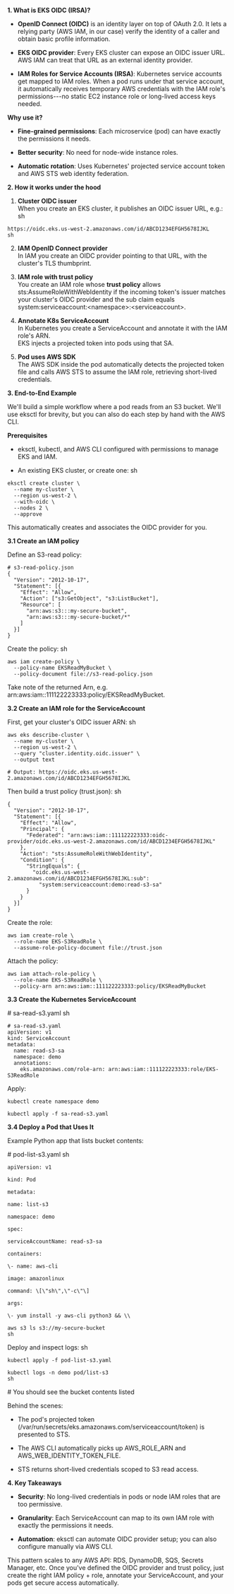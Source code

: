 



**1. What is EKS OIDC (IRSA)?**

-   **OpenID Connect (OIDC)** is an identity layer on top of OAuth 2.0.
    It lets a relying party (AWS IAM, in our case) verify the identity
    of a caller and obtain basic profile information.

-   **EKS OIDC provider**: Every EKS cluster can expose an OIDC issuer
    URL. AWS IAM can treat that URL as an external identity provider.

-   **IAM Roles for Service Accounts (IRSA)**: Kubernetes service
    accounts get mapped to IAM roles. When a pod runs under that service
    account, it automatically receives temporary AWS credentials with
    the IAM role's permissions---no static EC2 instance role or
    long-lived access keys needed.

**Why use it?**

-   **Fine-grained permissions**: Each microservice (pod) can have
    exactly the permissions it needs.

-   **Better security**: No need for node-wide instance roles.

-   **Automatic rotation**: Uses Kubernetes' projected service account
    token and AWS STS web identity federation.

**2. How it works under the hood**

1.  **Cluster OIDC issuer**\
    When you create an EKS cluster, it publishes an OIDC issuer URL,
    e.g.:
    sh
```
https://oidc.eks.us-west-2.amazonaws.com/id/ABCD1234EFGH5678IJKL
sh
```
2.  **IAM OpenID Connect provider**\
    In IAM you create an OIDC provider pointing to that URL, with the
    cluster's TLS thumbprint.

4.  **IAM role with trust policy**\
    You create an IAM role whose **trust policy** allows
    sts:AssumeRoleWithWebIdentity if the incoming token's issuer matches
    your cluster's OIDC provider and the sub claim equals
    system:serviceaccount:\<namespace\>:\<serviceaccount\>.

5.  **Annotate K8s ServiceAccount**\
    In Kubernetes you create a ServiceAccount and annotate it with the
    IAM role's ARN.\
    EKS injects a projected token into pods using that SA.

6.  **Pod uses AWS SDK**\
    The AWS SDK inside the pod automatically detects the projected token
    file and calls AWS STS to assume the IAM role, retrieving
    short-lived credentials.

**3. End-to-End Example**

We'll build a simple workflow where a pod reads from an S3 bucket. We'll
use eksctl for brevity, but you can also do each step by hand with the
AWS CLI.

**Prerequisites**

-   eksctl, kubectl, and AWS CLI configured with permissions to manage
    EKS and IAM.

-   An existing EKS cluster, or create one:
sh
```
eksctl create cluster \
  --name my-cluster \
  --region us-west-2 \
  --with-oidc \
  --nodes 2 \
  --approve
```
This automatically creates and associates the OIDC provider for you.

**3.1 Create an IAM policy**

Define an S3-read policy:


```
# s3-read-policy.json
{
  "Version": "2012-10-17",
  "Statement": [{
    "Effect": "Allow",
    "Action": ["s3:GetObject", "s3:ListBucket"],
    "Resource": [
      "arn:aws:s3:::my-secure-bucket",
      "arn:aws:s3:::my-secure-bucket/*"
    ]
  }]
}

```
Create the policy:
sh
```
aws iam create-policy \
  --policy-name EKSReadMyBucket \
  --policy-document file://s3-read-policy.json

```
Take note of the returned Arn, e.g.
arn:aws:iam::111122223333:policy/EKSReadMyBucket.

**3.2 Create an IAM role for the ServiceAccount**

First, get your cluster's OIDC issuer ARN:
sh
```
aws eks describe-cluster \
  --name my-cluster \
  --region us-west-2 \
  --query "cluster.identity.oidc.issuer" \
  --output text

# Output: https://oidc.eks.us-west-2.amazonaws.com/id/ABCD1234EFGH5678IJKL

```

Then build a trust policy (trust.json):
sh
```
{
  "Version": "2012-10-17",
  "Statement": [{
    "Effect": "Allow",
    "Principal": {
      "Federated": "arn:aws:iam::111122223333:oidc-provider/oidc.eks.us-west-2.amazonaws.com/id/ABCD1234EFGH5678IJKL"
    },
    "Action": "sts:AssumeRoleWithWebIdentity",
    "Condition": {
      "StringEquals": {
        "oidc.eks.us-west-2.amazonaws.com/id/ABCD1234EFGH5678IJKL:sub":
          "system:serviceaccount:demo:read-s3-sa"
      }
    }
  }]
}

```
Create the role:
```
aws iam create-role \
  --role-name EKS-S3ReadRole \
  --assume-role-policy-document file://trust.json

```
Attach the policy:
```
aws iam attach-role-policy \
  --role-name EKS-S3ReadRole \
  --policy-arn arn:aws:iam::111122223333:policy/EKSReadMyBucket

```
**3.3 Create the Kubernetes ServiceAccount**

\# sa-read-s3.yaml
sh
```
# sa-read-s3.yaml
apiVersion: v1
kind: ServiceAccount
metadata:
  name: read-s3-sa
  namespace: demo
  annotations:
    eks.amazonaws.com/role-arn: arn:aws:iam::111122223333:role/EKS-S3ReadRole

```
Apply:

```
kubectl create namespace demo

kubectl apply -f sa-read-s3.yaml

```
**3.4 Deploy a Pod that Uses It**

Example Python app that lists bucket contents:

\# pod-list-s3.yaml
sh
```
apiVersion: v1

kind: Pod

metadata:

name: list-s3

namespace: demo

spec:

serviceAccountName: read-s3-sa

containers:

\- name: aws-cli

image: amazonlinux

command: \[\"sh\",\"-c\"\]

args:

\- yum install -y aws-cli python3 && \\

aws s3 ls s3://my-secure-bucket
sh
```
Deploy and inspect logs:
sh
```
kubectl apply -f pod-list-s3.yaml

kubectl logs -n demo pod/list-s3
sh
```
\# You should see the bucket contents listed

Behind the scenes:

-   The pod's projected token
    (/var/run/secrets/eks.amazonaws.com/serviceaccount/token) is
    presented to STS.

-   The AWS CLI automatically picks up AWS_ROLE_ARN and
    AWS_WEB_IDENTITY_TOKEN_FILE.

-   STS returns short-lived credentials scoped to S3 read access.

**4. Key Takeaways**

-   **Security**: No long-lived credentials in pods or node IAM roles
    that are too permissive.

-   **Granularity**: Each ServiceAccount can map to its own IAM role
    with exactly the permissions it needs.

-   **Automation**: eksctl can automate OIDC provider setup; you can
    also configure manually via AWS CLI.

This pattern scales to any AWS API: RDS, DynamoDB, SQS, Secrets Manager,
etc. Once you've defined the OIDC provider and trust policy, just create
the right IAM policy + role, annotate your ServiceAccount, and your pods
get secure access automatically.
